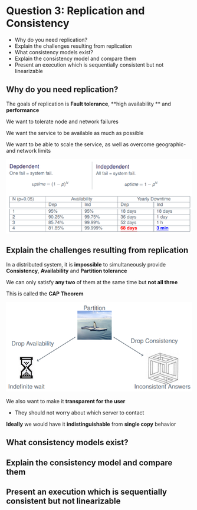 # Question 3: Replication and Consistency

* Why do you need replication?
* Explain the challenges resulting from replication
* What consistency models exist?
* Explain the consistency model and compare them
* Present an execution which is sequentially consistent but not linearizable



## Why do you need replication?

The goals of replication is **Fault tolerance**, **high availability ** and **performance**

We want to tolerate node and network failures

We want the service to be available as much as possible

We want to be able to scale the service, as well as overcome geographic- and network limits



![](images/3-consensus/image-20201015123638146.png)





## Explain the challenges resulting from replication

In a distributed system, it is **impossible** to simultaneously provide **Consistency**, **Availability** and **Partition tolerance**

We can only satisfy **any two** of them at the same time but **not all three**

This is called the **CAP Theorem**

![image-20201015124750628](../images/06-replication/image-20201015124750628.png)

We also want to make it **transparent for the user**

* They should not worry about which server to contact

**Ideally** we would have it **indistinguishable** from **single copy** behavior



## What consistency models exist?



## Explain the consistency model and compare them



## Present an execution which is sequentially consistent but not linearizable

